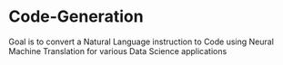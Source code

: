 # Code-Generation
Goal is to convert a Natural Language instruction to Code using Neural Machine Translation for various Data Science applications
